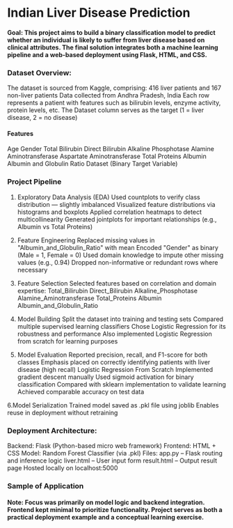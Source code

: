 # Indian Liver Disease Prediction

#### Goal: This project aims to build a binary classification model to predict whether an individual is likely to suffer from liver disease based on clinical attributes. The final solution integrates both a machine learning pipeline and a web-based deployment using Flask, HTML, and CSS.

### Dataset Overview:
The dataset is sourced from Kaggle, comprising:
     416 liver patients and 167 non-liver patients
     Data collected from Andhra Pradesh, India
     Each row represents a patient with features such as bilirubin levels, enzyme activity, protein levels, etc.
     The Dataset column serves as the target (1 = liver disease, 2 = no disease)

#### Features
Age
Gender
Total Bilirubin
Direct Bilirubin
Alkaline Phosphotase
Alamine Aminotransferase
Aspartate Aminotransferase
Total Proteins
Albumin
Albumin and Globulin Ratio
Dataset (Binary Target Variable)

### Project Pipeline
1. Exploratory Data Analysis (EDA)
Used countplots to verify class distribution — slightly imbalanced
Visualized feature distributions via histograms and boxplots
Applied correlation heatmaps to detect multicollinearity
Generated jointplots for important relationships (e.g., Albumin vs Total Proteins)

2. Feature Engineering
Replaced missing values in "Albumin_and_Globulin_Ratio" with mean
Encoded "Gender" as binary (Male = 1, Female = 0)
Used domain knowledge to impute other missing values (e.g., 0.94)
Dropped non-informative or redundant rows where necessary

3. Feature Selection
Selected features based on correlation and domain expertise:
Total_Bilirubin
Direct_Bilirubin
Alkaline_Phosphotase
Alamine_Aminotransferase
Total_Proteins
Albumin
Albumin_and_Globulin_Ratio

4. Model Building
Split the dataset into training and testing sets
Compared multiple supervised learning classifiers
Chose Logistic Regression for its robustness and performance
Also implemented Logistic Regression from scratch for learning purposes

5. Model Evaluation
Reported precision, recall, and F1-score for both classes
Emphasis placed on correctly identifying patients with liver disease (high recall)
Logistic Regression From Scratch
Implemented gradient descent manually
Used sigmoid activation for binary classification
Compared with sklearn implementation to validate learning
Achieved comparable accuracy on test data

6.Model Serialization
Trained model saved as .pkl file using joblib
Enables reuse in deployment without retraining

### Deployment Architecture: 
Backend: Flask (Python-based micro web framework)
Frontend: HTML + CSS
Model: Random Forest Classifier (via .pkl)
Files:
     app.py – Flask routing and inference logic
     liver.html – User input form
     result.html – Output result page
     Hosted locally on localhost:5000

### Sample of Application

#### Note: Focus was primarily on model logic and backend integration. Frontend kept minimal to prioritize functionality. Project serves as both a practical deployment example and a conceptual learning exercise.
